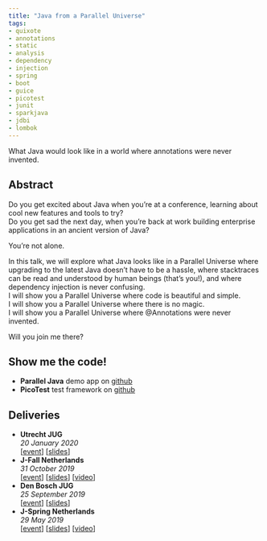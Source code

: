 ```yaml
---
title: "Java from a Parallel Universe"
tags:
- quixote
- annotations
- static
- analysis
- dependency
- injection
- spring
- boot
- guice
- picotest
- junit
- sparkjava
- jdbi
- lombok
---
```

What Java would look like in a world where annotations were never invented.

## Abstract

Do you get excited about Java when you’re at a conference, learning about cool new features and tools to try?<br/>
Do you get sad the next day, when you’re back at work building enterprise applications in an ancient version of Java?

You’re not alone.

In this talk, we will explore what Java looks like in a Parallel Universe where upgrading to the latest Java doesn’t have to be a hassle, where stacktraces can be read and understood by human beings (that’s you!), and where dependency injection is never confusing.<br/>
I will show you a Parallel Universe where code is beautiful and simple.<br/>
I will show you a Parallel Universe where there is no magic.<br/>
I will show you a Parallel Universe where @Annotations were never invented.

Will you join me there?

## Show me the code!

* **Parallel Java** demo app on [github](https://github.com/jqno/paralleljava)
* **PicoTest** test framework on [github](https://github.com/jqno/picotest)

## Deliveries

* **Utrecht JUG**
  <br>
  _20 January 2020_
  <br>
  [[event](https://www.meetup.com/Utrecht-Java-User-Group/events/267036025)] [[slides](/talks/slides/paralleljava/2020-01-20-utrechtjug)]
* **J-Fall Netherlands**
  <br>
  _31 October 2019_
  <br>
  [[event](https://2019.jfall.nl/sessions/java-from-a-parallel-universe/)] [[slides](/talks/slides/paralleljava/2019-10-31-jfall)] [[video](https://www.youtube.com/watch?v=R0WnUd01f14)]
* **Den Bosch JUG**
  <br>
  _25 September 2019_
  <br>
  [[event](https://www.meetup.com/Den-Bosch-Java-User-Group/events/263672508/)] [[slides](/talks/slides/paralleljava/2019-09-25-denboschjug)]
* **J-Spring Netherlands**
  <br>
  _29 May 2019_
  <br>
  [[event](https://2019.jspring.nl/sessions/java-from-a-parallel-universe/)] [[slides](/talks/slides/paralleljava/2019-05-29-jspring)] [[video](https://www.youtube.com/watch?v=Yj_Bh93omw4)]

